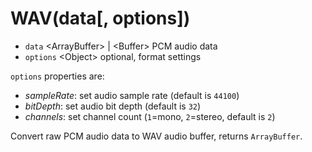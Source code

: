 # WAV(data[, options])

* ```data``` &lt;ArrayBuffer&gt; | &lt;Buffer&gt; PCM audio data
* ```options``` &lt;Object&gt; optional, format settings

```options``` properties are:
* *sampleRate*: set audio sample rate (default is ```44100```)
* *bitDepth*: set audio bit depth (default is ```32```)
* *channels*: set channel count (```1```=mono, ```2```=stereo, default is ```2```)

Convert raw PCM audio data to WAV audio buffer, returns ```ArrayBuffer```.